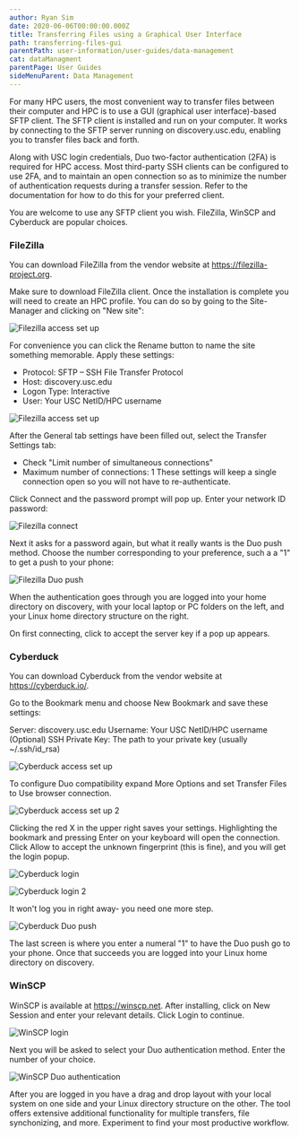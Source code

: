 ```yaml
---
author: Ryan Sim
date: 2020-06-06T00:00:00.000Z
title: Transferring Files using a Graphical User Interface
path: transferring-files-gui
parentPath: user-information/user-guides/data-management
cat: dataManagment
parentPage: User Guides
sideMenuParent: Data Management
---
```


For many HPC users, the most convenient way to transfer files between their computer and HPC is to use a GUI (graphical user interface)-based SFTP client. The SFTP client is installed and run on your computer. It works by connecting to the SFTP server running on discovery.usc.edu, enabling you to transfer files back and forth.

Along with USC login credentials, Duo two-factor authentication (2FA) is required for HPC access. Most third-party SSH clients can be configured to use 2FA, and to maintain an open connection so as to minimize the number of authentication requests during a transfer session. Refer to the documentation for how to do this for your preferred client.

You are welcome to use any SFTP client you wish. FileZilla, WinSCP and Cyberduck are popular choices.

### FileZilla
You can download FileZilla from the vendor website at https://filezilla-project.org.

Make sure to download FileZilla client. Once the installation is complete you will need to create an HPC profile. You can do so by going to the Site-Manager and clicking on "New site":

![Filezilla access set up](hpc-file-transfer-gfx/fz-snip1.png)

For convenience you can click the Rename button to name the site something memorable. Apply these settings:
* Protocol: SFTP – SSH File Transfer Protocol
* Host: discovery.usc.edu
* Logon Type: Interactive
* User: Your USC NetID/HPC username

![Filezilla access set up](hpc-file-transfer-gfx/fz-snip2.png)

After the General tab settings have been filled out, select the Transfer Settings tab:
* Check "Limit number of simultaneous connections"
* Maximum number of connections: 1
These settings will keep a single connection open so you will not have to re-authenticate.

Click Connect and the password prompt will pop up. Enter your network ID password:

![Filezilla connect](hpc-file-transfer-gfx/fz-snip3.png)

Next it asks for a password again, but what it really wants is the Duo push method. Choose the number corresponding to your preference, such a a "1" to get a push to your phone:

![Filezilla Duo push](hpc-file-transfer-gfx/fz-snip4.png)

When the authentication goes through you are logged into your home directory on discovery, with your local laptop or PC folders on the left, and your Linux home directory structure on the right.

On first connecting, click to accept the server key if a pop up appears.

### Cyberduck

You can download Cyberduck from the vendor website at https://cyberduck.io/.

Go to the Bookmark menu and choose New Bookmark and save these settings:

Server: discovery.usc.edu
Username: Your USC NetID/HPC username
(Optional) SSH Private Key: The path to your private key (usually ~/.ssh/id_rsa)

![Cyberduck access set up](hpc-file-transfer-gfx/cb-snip1.png)

To configure Duo compatibility expand More Options and set Transfer Files to Use browser connection.

![Cyberduck access set up 2](hpc-file-transfer-gfx/cb-snip2.png)

Clicking the red X in the upper right saves your settings. Highlighting the bookmark and pressing Enter on your keyboard will open the connection. Click Allow to accept the unknown fingerprint (this is fine), and you will get the login popup.

![Cyberduck login](hpc-file-transfer-gfx/cb-snip3.png)

![Cyberduck login 2](hpc-file-transfer-gfx/cb-snip4.png)

It won't log you in right away- you need one more step.

![Cyberduck Duo push](hpc-file-transfer-gfx/cb-snip5.png)

The last screen is where you enter a numeral "1" to have the Duo push go to your phone. Once that succeeds you are logged into your Linux home directory on discovery.


### WinSCP

WinSCP is available at https://winscp.net. After installing, click on New Session and enter your relevant details. Click Login to continue.

![WinSCP login](hpc-file-transfer-gfx/wscp-snip1.png)

Next you will be asked to select your Duo authentication method. Enter the number of your choice.

![WinSCP Duo authentication](hpc-file-transfer-gfx/wscp-snip2.png)

After you are logged in you have a drag and drop layout with your local system on one side and your Linux directory structure on the other. The tool offers extensive additional functionality for multiple transfers, file synchonizing, and more. Experiment to find your most productive workflow.
